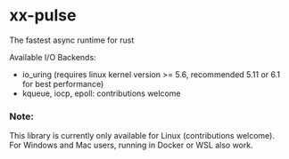 # xx-pulse
The fastest async runtime for rust

Available I/O Backends:
- io_uring (requires linux kernel version >= 5.6, recommended 5.11 or 6.1 for best performance)
- kqueue, iocp, epoll: contributions welcome

### Note:
This library is currently only available for Linux (contributions welcome).<br>
For Windows and Mac users, running in Docker or WSL also work.